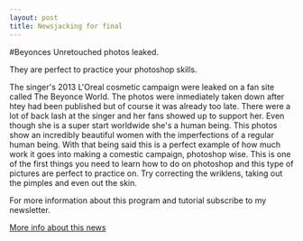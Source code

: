 ```yaml
---
layout: post
title: Newsjacking for final
---
```


#Beyonces Unretouched photos leaked.



They are perfect to practice your photoshop skills.

The singer's 2013 L'Oreal cosmetic campaign were leaked on a fan site called The Beyonce World.
The photos were inmediately taken down after htey had been published but of course it was already too late. 
There were a lot of back lash at the singer and her fans showed up to support her. Even though she is a super start worldwide she's a human being. This photos show an incredibly beautiful women with the imperfections of a regular human being. With that being said this is a perfect example of how much work it goes into making a comestic campaign, photoshop wise. This is one of the first things you need to learn how to do on photoshop and this type of pictures are perfect to practice on. Try correcting the wriklens, taking out the pimples and even out the skin.

For more information about this program and tutorial subscribe to my newsletter. 

[More info about this news](http://www.dailymail.co.uk/tvshowbiz/article-2959064/Unretouched-photos-Beyonce-s-L-Oreal-advert-leak-online-fans-mixed-reactions-Twitter.html)

